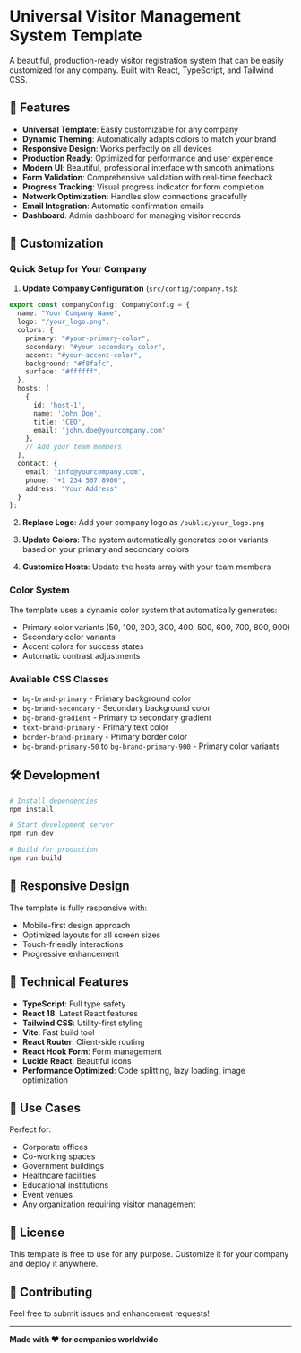 # Universal Visitor Management System Template

A beautiful, production-ready visitor registration system that can be easily customized for any company. Built with React, TypeScript, and Tailwind CSS.

## 🚀 Features

- **Universal Template**: Easily customizable for any company
- **Dynamic Theming**: Automatically adapts colors to match your brand
- **Responsive Design**: Works perfectly on all devices
- **Production Ready**: Optimized for performance and user experience
- **Modern UI**: Beautiful, professional interface with smooth animations
- **Form Validation**: Comprehensive validation with real-time feedback
- **Progress Tracking**: Visual progress indicator for form completion
- **Network Optimization**: Handles slow connections gracefully
- **Email Integration**: Automatic confirmation emails
- **Dashboard**: Admin dashboard for managing visitor records

## 🎨 Customization

### Quick Setup for Your Company

1. **Update Company Configuration** (`src/config/company.ts`):
```typescript
export const companyConfig: CompanyConfig = {
  name: "Your Company Name",
  logo: "/your_logo.png",
  colors: {
    primary: "#your-primary-color",
    secondary: "#your-secondary-color",
    accent: "#your-accent-color",
    background: "#f8fafc",
    surface: "#ffffff",
  },
  hosts: [
    {
      id: 'host-1',
      name: 'John Doe',
      title: 'CEO',
      email: 'john.doe@yourcompany.com'
    },
    // Add your team members
  ],
  contact: {
    email: "info@yourcompany.com",
    phone: "+1 234 567 8900",
    address: "Your Address"
  }
};
```

2. **Replace Logo**: Add your company logo as `/public/your_logo.png`

3. **Update Colors**: The system automatically generates color variants based on your primary and secondary colors

4. **Customize Hosts**: Update the hosts array with your team members

### Color System

The template uses a dynamic color system that automatically generates:
- Primary color variants (50, 100, 200, 300, 400, 500, 600, 700, 800, 900)
- Secondary color variants
- Accent colors for success states
- Automatic contrast adjustments

### Available CSS Classes

- `bg-brand-primary` - Primary background color
- `bg-brand-secondary` - Secondary background color
- `bg-brand-gradient` - Primary to secondary gradient
- `text-brand-primary` - Primary text color
- `border-brand-primary` - Primary border color
- `bg-brand-primary-50` to `bg-brand-primary-900` - Primary color variants

## 🛠️ Development

```bash
# Install dependencies
npm install

# Start development server
npm run dev

# Build for production
npm run build
```

## 📱 Responsive Design

The template is fully responsive with:
- Mobile-first design approach
- Optimized layouts for all screen sizes
- Touch-friendly interactions
- Progressive enhancement

## 🔧 Technical Features

- **TypeScript**: Full type safety
- **React 18**: Latest React features
- **Tailwind CSS**: Utility-first styling
- **Vite**: Fast build tool
- **React Router**: Client-side routing
- **React Hook Form**: Form management
- **Lucide React**: Beautiful icons
- **Performance Optimized**: Code splitting, lazy loading, image optimization

## 🎯 Use Cases

Perfect for:
- Corporate offices
- Co-working spaces
- Government buildings
- Healthcare facilities
- Educational institutions
- Event venues
- Any organization requiring visitor management

## 📄 License

This template is free to use for any purpose. Customize it for your company and deploy it anywhere.

## 🤝 Contributing

Feel free to submit issues and enhancement requests!

---

**Made with ❤️ for companies worldwide**